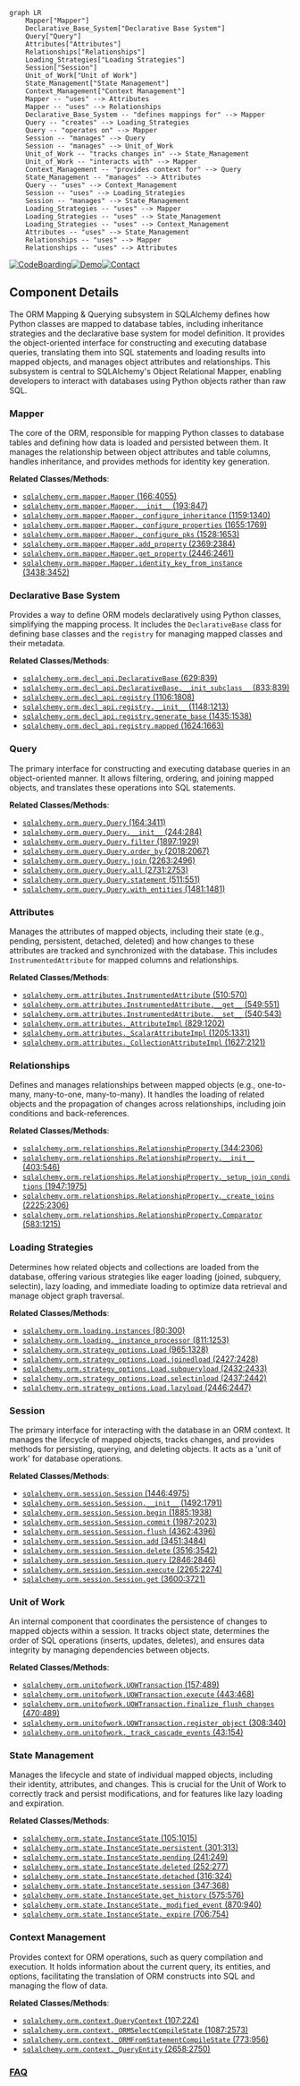 ```mermaid
graph LR
    Mapper["Mapper"]
    Declarative_Base_System["Declarative Base System"]
    Query["Query"]
    Attributes["Attributes"]
    Relationships["Relationships"]
    Loading_Strategies["Loading Strategies"]
    Session["Session"]
    Unit_of_Work["Unit of Work"]
    State_Management["State Management"]
    Context_Management["Context Management"]
    Mapper -- "uses" --> Attributes
    Mapper -- "uses" --> Relationships
    Declarative_Base_System -- "defines mappings for" --> Mapper
    Query -- "creates" --> Loading_Strategies
    Query -- "operates on" --> Mapper
    Session -- "manages" --> Query
    Session -- "manages" --> Unit_of_Work
    Unit_of_Work -- "tracks changes in" --> State_Management
    Unit_of_Work -- "interacts with" --> Mapper
    Context_Management -- "provides context for" --> Query
    State_Management -- "manages" --> Attributes
    Query -- "uses" --> Context_Management
    Session -- "uses" --> Loading_Strategies
    Session -- "manages" --> State_Management
    Loading_Strategies -- "uses" --> Mapper
    Loading_Strategies -- "uses" --> State_Management
    Loading_Strategies -- "uses" --> Context_Management
    Attributes -- "uses" --> State_Management
    Relationships -- "uses" --> Mapper
    Relationships -- "uses" --> Attributes
```
[![CodeBoarding](https://img.shields.io/badge/Generated%20by-CodeBoarding-9cf?style=flat-square)](https://github.com/CodeBoarding/GeneratedOnBoardings)[![Demo](https://img.shields.io/badge/Try%20our-Demo-blue?style=flat-square)](https://www.codeboarding.org/demo)[![Contact](https://img.shields.io/badge/Contact%20us%20-%20contact@codeboarding.org-lightgrey?style=flat-square)](mailto:contact@codeboarding.org)

## Component Details

The ORM Mapping & Querying subsystem in SQLAlchemy defines how Python classes are mapped to database tables, including inheritance strategies and the declarative base system for model definition. It provides the object-oriented interface for constructing and executing database queries, translating them into SQL statements and loading results into mapped objects, and manages object attributes and relationships. This subsystem is central to SQLAlchemy's Object Relational Mapper, enabling developers to interact with databases using Python objects rather than raw SQL.

### Mapper
The core of the ORM, responsible for mapping Python classes to database tables and defining how data is loaded and persisted between them. It manages the relationship between object attributes and table columns, handles inheritance, and provides methods for identity key generation.


**Related Classes/Methods**:

- <a href="https://github.com/sqlalchemy/sqlalchemy/blob/master/lib/sqlalchemy/orm/mapper.py#L166-L4055" target="_blank" rel="noopener noreferrer">`sqlalchemy.orm.mapper.Mapper` (166:4055)</a>
- <a href="https://github.com/sqlalchemy/sqlalchemy/blob/master/lib/sqlalchemy/orm/mapper.py#L193-L847" target="_blank" rel="noopener noreferrer">`sqlalchemy.orm.mapper.Mapper.__init__` (193:847)</a>
- <a href="https://github.com/sqlalchemy/sqlalchemy/blob/master/lib/sqlalchemy/orm/mapper.py#L1159-L1340" target="_blank" rel="noopener noreferrer">`sqlalchemy.orm.mapper.Mapper._configure_inheritance` (1159:1340)</a>
- <a href="https://github.com/sqlalchemy/sqlalchemy/blob/master/lib/sqlalchemy/orm/mapper.py#L1655-L1769" target="_blank" rel="noopener noreferrer">`sqlalchemy.orm.mapper.Mapper._configure_properties` (1655:1769)</a>
- <a href="https://github.com/sqlalchemy/sqlalchemy/blob/master/lib/sqlalchemy/orm/mapper.py#L1528-L1653" target="_blank" rel="noopener noreferrer">`sqlalchemy.orm.mapper.Mapper._configure_pks` (1528:1653)</a>
- <a href="https://github.com/sqlalchemy/sqlalchemy/blob/master/lib/sqlalchemy/orm/mapper.py#L2369-L2384" target="_blank" rel="noopener noreferrer">`sqlalchemy.orm.mapper.Mapper.add_property` (2369:2384)</a>
- <a href="https://github.com/sqlalchemy/sqlalchemy/blob/master/lib/sqlalchemy/orm/mapper.py#L2446-L2461" target="_blank" rel="noopener noreferrer">`sqlalchemy.orm.mapper.Mapper.get_property` (2446:2461)</a>
- <a href="https://github.com/sqlalchemy/sqlalchemy/blob/master/lib/sqlalchemy/orm/mapper.py#L3438-L3452" target="_blank" rel="noopener noreferrer">`sqlalchemy.orm.mapper.Mapper.identity_key_from_instance` (3438:3452)</a>


### Declarative Base System
Provides a way to define ORM models declaratively using Python classes, simplifying the mapping process. It includes the `DeclarativeBase` class for defining base classes and the `registry` for managing mapped classes and their metadata.


**Related Classes/Methods**:

- <a href="https://github.com/sqlalchemy/sqlalchemy/blob/master/lib/sqlalchemy/orm/decl_api.py#L629-L839" target="_blank" rel="noopener noreferrer">`sqlalchemy.orm.decl_api.DeclarativeBase` (629:839)</a>
- <a href="https://github.com/sqlalchemy/sqlalchemy/blob/master/lib/sqlalchemy/orm/decl_api.py#L833-L839" target="_blank" rel="noopener noreferrer">`sqlalchemy.orm.decl_api.DeclarativeBase.__init_subclass__` (833:839)</a>
- <a href="https://github.com/sqlalchemy/sqlalchemy/blob/master/lib/sqlalchemy/orm/decl_api.py#L1106-L1808" target="_blank" rel="noopener noreferrer">`sqlalchemy.orm.decl_api.registry` (1106:1808)</a>
- <a href="https://github.com/sqlalchemy/sqlalchemy/blob/master/lib/sqlalchemy/orm/decl_api.py#L1148-L1213" target="_blank" rel="noopener noreferrer">`sqlalchemy.orm.decl_api.registry.__init__` (1148:1213)</a>
- <a href="https://github.com/sqlalchemy/sqlalchemy/blob/master/lib/sqlalchemy/orm/decl_api.py#L1435-L1538" target="_blank" rel="noopener noreferrer">`sqlalchemy.orm.decl_api.registry.generate_base` (1435:1538)</a>
- <a href="https://github.com/sqlalchemy/sqlalchemy/blob/master/lib/sqlalchemy/orm/decl_api.py#L1624-L1663" target="_blank" rel="noopener noreferrer">`sqlalchemy.orm.decl_api.registry.mapped` (1624:1663)</a>


### Query
The primary interface for constructing and executing database queries in an object-oriented manner. It allows filtering, ordering, and joining mapped objects, and translates these operations into SQL statements.


**Related Classes/Methods**:

- <a href="https://github.com/sqlalchemy/sqlalchemy/blob/master/lib/sqlalchemy/orm/query.py#L164-L3411" target="_blank" rel="noopener noreferrer">`sqlalchemy.orm.query.Query` (164:3411)</a>
- <a href="https://github.com/sqlalchemy/sqlalchemy/blob/master/lib/sqlalchemy/orm/query.py#L244-L284" target="_blank" rel="noopener noreferrer">`sqlalchemy.orm.query.Query.__init__` (244:284)</a>
- <a href="https://github.com/sqlalchemy/sqlalchemy/blob/master/lib/sqlalchemy/orm/query.py#L1897-L1929" target="_blank" rel="noopener noreferrer">`sqlalchemy.orm.query.Query.filter` (1897:1929)</a>
- <a href="https://github.com/sqlalchemy/sqlalchemy/blob/master/lib/sqlalchemy/orm/query.py#L2018-L2067" target="_blank" rel="noopener noreferrer">`sqlalchemy.orm.query.Query.order_by` (2018:2067)</a>
- <a href="https://github.com/sqlalchemy/sqlalchemy/blob/master/lib/sqlalchemy/orm/query.py#L2263-L2496" target="_blank" rel="noopener noreferrer">`sqlalchemy.orm.query.Query.join` (2263:2496)</a>
- <a href="https://github.com/sqlalchemy/sqlalchemy/blob/master/lib/sqlalchemy/orm/query.py#L2731-L2753" target="_blank" rel="noopener noreferrer">`sqlalchemy.orm.query.Query.all` (2731:2753)</a>
- <a href="https://github.com/sqlalchemy/sqlalchemy/blob/master/lib/sqlalchemy/orm/query.py#L511-L551" target="_blank" rel="noopener noreferrer">`sqlalchemy.orm.query.Query.statement` (511:551)</a>
- <a href="https://github.com/sqlalchemy/sqlalchemy/blob/master/lib/sqlalchemy/orm/query.py#L1481-L1481" target="_blank" rel="noopener noreferrer">`sqlalchemy.orm.query.Query.with_entities` (1481:1481)</a>


### Attributes
Manages the attributes of mapped objects, including their state (e.g., pending, persistent, detached, deleted) and how changes to these attributes are tracked and synchronized with the database. This includes `InstrumentedAttribute` for mapped columns and relationships.


**Related Classes/Methods**:

- <a href="https://github.com/sqlalchemy/sqlalchemy/blob/master/lib/sqlalchemy/orm/attributes.py#L510-L570" target="_blank" rel="noopener noreferrer">`sqlalchemy.orm.attributes.InstrumentedAttribute` (510:570)</a>
- <a href="https://github.com/sqlalchemy/sqlalchemy/blob/master/lib/sqlalchemy/orm/attributes.py#L549-L551" target="_blank" rel="noopener noreferrer">`sqlalchemy.orm.attributes.InstrumentedAttribute.__get__` (549:551)</a>
- <a href="https://github.com/sqlalchemy/sqlalchemy/blob/master/lib/sqlalchemy/orm/attributes.py#L540-L543" target="_blank" rel="noopener noreferrer">`sqlalchemy.orm.attributes.InstrumentedAttribute.__set__` (540:543)</a>
- <a href="https://github.com/sqlalchemy/sqlalchemy/blob/master/lib/sqlalchemy/orm/attributes.py#L829-L1202" target="_blank" rel="noopener noreferrer">`sqlalchemy.orm.attributes._AttributeImpl` (829:1202)</a>
- <a href="https://github.com/sqlalchemy/sqlalchemy/blob/master/lib/sqlalchemy/orm/attributes.py#L1205-L1331" target="_blank" rel="noopener noreferrer">`sqlalchemy.orm.attributes._ScalarAttributeImpl` (1205:1331)</a>
- <a href="https://github.com/sqlalchemy/sqlalchemy/blob/master/lib/sqlalchemy/orm/attributes.py#L1627-L2121" target="_blank" rel="noopener noreferrer">`sqlalchemy.orm.attributes._CollectionAttributeImpl` (1627:2121)</a>


### Relationships
Defines and manages relationships between mapped objects (e.g., one-to-many, many-to-one, many-to-many). It handles the loading of related objects and the propagation of changes across relationships, including join conditions and back-references.


**Related Classes/Methods**:

- <a href="https://github.com/sqlalchemy/sqlalchemy/blob/master/lib/sqlalchemy/orm/relationships.py#L344-L2306" target="_blank" rel="noopener noreferrer">`sqlalchemy.orm.relationships.RelationshipProperty` (344:2306)</a>
- <a href="https://github.com/sqlalchemy/sqlalchemy/blob/master/lib/sqlalchemy/orm/relationships.py#L403-L546" target="_blank" rel="noopener noreferrer">`sqlalchemy.orm.relationships.RelationshipProperty.__init__` (403:546)</a>
- <a href="https://github.com/sqlalchemy/sqlalchemy/blob/master/lib/sqlalchemy/orm/relationships.py#L1947-L1975" target="_blank" rel="noopener noreferrer">`sqlalchemy.orm.relationships.RelationshipProperty._setup_join_conditions` (1947:1975)</a>
- <a href="https://github.com/sqlalchemy/sqlalchemy/blob/master/lib/sqlalchemy/orm/relationships.py#L2225-L2306" target="_blank" rel="noopener noreferrer">`sqlalchemy.orm.relationships.RelationshipProperty._create_joins` (2225:2306)</a>
- <a href="https://github.com/sqlalchemy/sqlalchemy/blob/master/lib/sqlalchemy/orm/relationships.py#L583-L1215" target="_blank" rel="noopener noreferrer">`sqlalchemy.orm.relationships.RelationshipProperty.Comparator` (583:1215)</a>


### Loading Strategies
Determines how related objects and collections are loaded from the database, offering various strategies like eager loading (joined, subquery, selectin), lazy loading, and immediate loading to optimize data retrieval and manage object graph traversal.


**Related Classes/Methods**:

- <a href="https://github.com/sqlalchemy/sqlalchemy/blob/master/lib/sqlalchemy/orm/loading.py#L80-L300" target="_blank" rel="noopener noreferrer">`sqlalchemy.orm.loading.instances` (80:300)</a>
- <a href="https://github.com/sqlalchemy/sqlalchemy/blob/master/lib/sqlalchemy/orm/loading.py#L811-L1253" target="_blank" rel="noopener noreferrer">`sqlalchemy.orm.loading._instance_processor` (811:1253)</a>
- <a href="https://github.com/sqlalchemy/sqlalchemy/blob/master/lib/sqlalchemy/orm/strategy_options.py#L965-L1328" target="_blank" rel="noopener noreferrer">`sqlalchemy.orm.strategy_options.Load` (965:1328)</a>
- <a href="https://github.com/sqlalchemy/sqlalchemy/blob/master/lib/sqlalchemy/orm/strategy_options.py#L2427-L2428" target="_blank" rel="noopener noreferrer">`sqlalchemy.orm.strategy_options.Load.joinedload` (2427:2428)</a>
- <a href="https://github.com/sqlalchemy/sqlalchemy/blob/master/lib/sqlalchemy/orm/strategy_options.py#L2432-L2433" target="_blank" rel="noopener noreferrer">`sqlalchemy.orm.strategy_options.Load.subqueryload` (2432:2433)</a>
- <a href="https://github.com/sqlalchemy/sqlalchemy/blob/master/lib/sqlalchemy/orm/strategy_options.py#L2437-L2442" target="_blank" rel="noopener noreferrer">`sqlalchemy.orm.strategy_options.Load.selectinload` (2437:2442)</a>
- <a href="https://github.com/sqlalchemy/sqlalchemy/blob/master/lib/sqlalchemy/orm/strategy_options.py#L2446-L2447" target="_blank" rel="noopener noreferrer">`sqlalchemy.orm.strategy_options.Load.lazyload` (2446:2447)</a>


### Session
The primary interface for interacting with the database in an ORM context. It manages the lifecycle of mapped objects, tracks changes, and provides methods for persisting, querying, and deleting objects. It acts as a 'unit of work' for database operations.


**Related Classes/Methods**:

- <a href="https://github.com/sqlalchemy/sqlalchemy/blob/master/lib/sqlalchemy/orm/session.py#L1446-L4975" target="_blank" rel="noopener noreferrer">`sqlalchemy.orm.session.Session` (1446:4975)</a>
- <a href="https://github.com/sqlalchemy/sqlalchemy/blob/master/lib/sqlalchemy/orm/session.py#L1492-L1791" target="_blank" rel="noopener noreferrer">`sqlalchemy.orm.session.Session.__init__` (1492:1791)</a>
- <a href="https://github.com/sqlalchemy/sqlalchemy/blob/master/lib/sqlalchemy/orm/session.py#L1885-L1938" target="_blank" rel="noopener noreferrer">`sqlalchemy.orm.session.Session.begin` (1885:1938)</a>
- <a href="https://github.com/sqlalchemy/sqlalchemy/blob/master/lib/sqlalchemy/orm/session.py#L1987-L2023" target="_blank" rel="noopener noreferrer">`sqlalchemy.orm.session.Session.commit` (1987:2023)</a>
- <a href="https://github.com/sqlalchemy/sqlalchemy/blob/master/lib/sqlalchemy/orm/session.py#L4362-L4396" target="_blank" rel="noopener noreferrer">`sqlalchemy.orm.session.Session.flush` (4362:4396)</a>
- <a href="https://github.com/sqlalchemy/sqlalchemy/blob/master/lib/sqlalchemy/orm/session.py#L3451-L3484" target="_blank" rel="noopener noreferrer">`sqlalchemy.orm.session.Session.add` (3451:3484)</a>
- <a href="https://github.com/sqlalchemy/sqlalchemy/blob/master/lib/sqlalchemy/orm/session.py#L3516-L3542" target="_blank" rel="noopener noreferrer">`sqlalchemy.orm.session.Session.delete` (3516:3542)</a>
- <a href="https://github.com/sqlalchemy/sqlalchemy/blob/master/lib/sqlalchemy/orm/session.py#L2846-L2846" target="_blank" rel="noopener noreferrer">`sqlalchemy.orm.session.Session.query` (2846:2846)</a>
- <a href="https://github.com/sqlalchemy/sqlalchemy/blob/master/lib/sqlalchemy/orm/session.py#L2265-L2274" target="_blank" rel="noopener noreferrer">`sqlalchemy.orm.session.Session.execute` (2265:2274)</a>
- <a href="https://github.com/sqlalchemy/sqlalchemy/blob/master/lib/sqlalchemy/orm/session.py#L3600-L3721" target="_blank" rel="noopener noreferrer">`sqlalchemy.orm.session.Session.get` (3600:3721)</a>


### Unit of Work
An internal component that coordinates the persistence of changes to mapped objects within a session. It tracks object state, determines the order of SQL operations (inserts, updates, deletes), and ensures data integrity by managing dependencies between objects.


**Related Classes/Methods**:

- <a href="https://github.com/sqlalchemy/sqlalchemy/blob/master/lib/sqlalchemy/orm/unitofwork.py#L157-L489" target="_blank" rel="noopener noreferrer">`sqlalchemy.orm.unitofwork.UOWTransaction` (157:489)</a>
- <a href="https://github.com/sqlalchemy/sqlalchemy/blob/master/lib/sqlalchemy/orm/unitofwork.py#L443-L468" target="_blank" rel="noopener noreferrer">`sqlalchemy.orm.unitofwork.UOWTransaction.execute` (443:468)</a>
- <a href="https://github.com/sqlalchemy/sqlalchemy/blob/master/lib/sqlalchemy/orm/unitofwork.py#L470-L489" target="_blank" rel="noopener noreferrer">`sqlalchemy.orm.unitofwork.UOWTransaction.finalize_flush_changes` (470:489)</a>
- <a href="https://github.com/sqlalchemy/sqlalchemy/blob/master/lib/sqlalchemy/orm/unitofwork.py#L308-L340" target="_blank" rel="noopener noreferrer">`sqlalchemy.orm.unitofwork.UOWTransaction.register_object` (308:340)</a>
- <a href="https://github.com/sqlalchemy/sqlalchemy/blob/master/lib/sqlalchemy/orm/unitofwork.py#L43-L154" target="_blank" rel="noopener noreferrer">`sqlalchemy.orm.unitofwork._track_cascade_events` (43:154)</a>


### State Management
Manages the lifecycle and state of individual mapped objects, including their identity, attributes, and changes. This is crucial for the Unit of Work to correctly track and persist modifications, and for features like lazy loading and expiration.


**Related Classes/Methods**:

- <a href="https://github.com/sqlalchemy/sqlalchemy/blob/master/lib/sqlalchemy/orm/state.py#L105-L1015" target="_blank" rel="noopener noreferrer">`sqlalchemy.orm.state.InstanceState` (105:1015)</a>
- <a href="https://github.com/sqlalchemy/sqlalchemy/blob/master/lib/sqlalchemy/orm/state.py#L301-L313" target="_blank" rel="noopener noreferrer">`sqlalchemy.orm.state.InstanceState.persistent` (301:313)</a>
- <a href="https://github.com/sqlalchemy/sqlalchemy/blob/master/lib/sqlalchemy/orm/state.py#L241-L249" target="_blank" rel="noopener noreferrer">`sqlalchemy.orm.state.InstanceState.pending` (241:249)</a>
- <a href="https://github.com/sqlalchemy/sqlalchemy/blob/master/lib/sqlalchemy/orm/state.py#L252-L277" target="_blank" rel="noopener noreferrer">`sqlalchemy.orm.state.InstanceState.deleted` (252:277)</a>
- <a href="https://github.com/sqlalchemy/sqlalchemy/blob/master/lib/sqlalchemy/orm/state.py#L316-L324" target="_blank" rel="noopener noreferrer">`sqlalchemy.orm.state.InstanceState.detached` (316:324)</a>
- <a href="https://github.com/sqlalchemy/sqlalchemy/blob/master/lib/sqlalchemy/orm/state.py#L347-L368" target="_blank" rel="noopener noreferrer">`sqlalchemy.orm.state.InstanceState.session` (347:368)</a>
- <a href="https://github.com/sqlalchemy/sqlalchemy/blob/master/lib/sqlalchemy/orm/state.py#L575-L576" target="_blank" rel="noopener noreferrer">`sqlalchemy.orm.state.InstanceState.get_history` (575:576)</a>
- <a href="https://github.com/sqlalchemy/sqlalchemy/blob/master/lib/sqlalchemy/orm/state.py#L870-L940" target="_blank" rel="noopener noreferrer">`sqlalchemy.orm.state.InstanceState._modified_event` (870:940)</a>
- <a href="https://github.com/sqlalchemy/sqlalchemy/blob/master/lib/sqlalchemy/orm/state.py#L706-L754" target="_blank" rel="noopener noreferrer">`sqlalchemy.orm.state.InstanceState._expire` (706:754)</a>


### Context Management
Provides context for ORM operations, such as query compilation and execution. It holds information about the current query, its entities, and options, facilitating the translation of ORM constructs into SQL and managing the flow of data.


**Related Classes/Methods**:

- <a href="https://github.com/sqlalchemy/sqlalchemy/blob/master/lib/sqlalchemy/orm/context.py#L107-L224" target="_blank" rel="noopener noreferrer">`sqlalchemy.orm.context.QueryContext` (107:224)</a>
- <a href="https://github.com/sqlalchemy/sqlalchemy/blob/master/lib/sqlalchemy/orm/context.py#L1087-L2573" target="_blank" rel="noopener noreferrer">`sqlalchemy.orm.context._ORMSelectCompileState` (1087:2573)</a>
- <a href="https://github.com/sqlalchemy/sqlalchemy/blob/master/lib/sqlalchemy/orm/context.py#L773-L956" target="_blank" rel="noopener noreferrer">`sqlalchemy.orm.context._ORMFromStatementCompileState` (773:956)</a>
- <a href="https://github.com/sqlalchemy/sqlalchemy/blob/master/lib/sqlalchemy/orm/context.py#L2658-L2750" target="_blank" rel="noopener noreferrer">`sqlalchemy.orm.context._QueryEntity` (2658:2750)</a>




### [FAQ](https://github.com/CodeBoarding/GeneratedOnBoardings/tree/main?tab=readme-ov-file#faq)